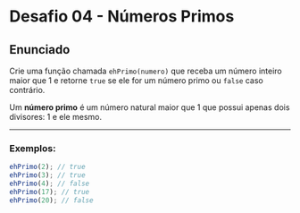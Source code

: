 # Desafio 04 - Números Primos

## Enunciado

Crie uma função chamada `ehPrimo(numero)` que receba um número inteiro maior que 1 e retorne `true` se ele for um número primo ou `false` caso contrário.

Um **número primo** é um número natural maior que 1 que possui apenas dois divisores: 1 e ele mesmo.

---

### Exemplos:

```js
ehPrimo(2); // true
ehPrimo(3); // true
ehPrimo(4); // false
ehPrimo(17); // true
ehPrimo(20); // false
